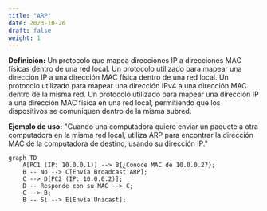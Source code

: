 ```yaml
---
title: "ARP"
date: 2023-10-26
draft: false
weight: 1
---
```


**Definición:** Un protocolo que mapea direcciones IP a direcciones MAC físicas dentro de una red local. Un protocolo utilizado para mapear una dirección IP a una dirección MAC física dentro de una red local. Un protocolo utilizado para mapear una dirección IPv4 a una dirección MAC dentro de la misma red. Un protocolo utilizado para mapear una dirección IP a una dirección MAC física en una red local, permitiendo que los dispositivos se comuniquen dentro de la misma subred.

**Ejemplo de uso:** "Cuando una computadora quiere enviar un paquete a otra computadora en la misma red local, utiliza ARP para encontrar la dirección MAC de la computadora de destino, usando su dirección IP."

```mermaid
graph TD
    A[PC1 (IP: 10.0.0.1)] --> B{¿Conoce MAC de 10.0.0.2?};
    B -- No --> C[Envía Broadcast ARP];
    C --> D[PC2 (IP: 10.0.0.2)];
    D -- Responde con su MAC --> C;
    C --> B;
    B -- Sí --> E[Envía Unicast];
